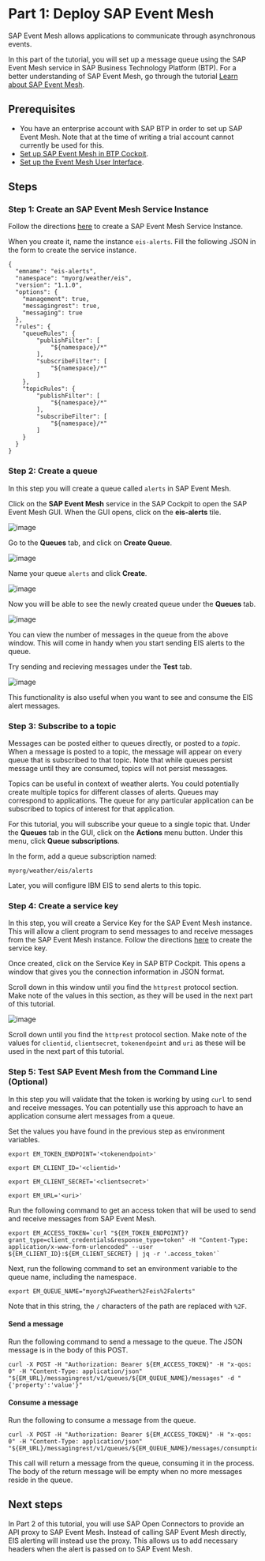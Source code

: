 # Part 1: Deploy SAP Event Mesh

SAP Event Mesh allows applications to communicate through asynchronous events.

In this part of the tutorial, you will set up a message queue using the SAP Event Mesh service in SAP Business Technology Platform (BTP). For a better understanding of SAP Event Mesh, go through the tutorial [Learn about SAP Event Mesh](https://developers.sap.com/tutorials/cp-enterprisemessaging-learn-messaging-concepts.html).

## Prerequisites

- You have an enterprise account with SAP BTP in order to set up SAP Event Mesh. Note that at the time of writing a trial account cannot currently be used for this.
- [Set up SAP Event Mesh in BTP Cockpit](https://help.sap.com/docs/SAP_EM/bf82e6b26456494cbdd197057c09979f/3ef34ffcbbe94d3e8fff0f9ea2d5911d.html).
- [Set up the Event Mesh User Interface](https://help.sap.com/docs/SAP_EM/bf82e6b26456494cbdd197057c09979f/83777b586ec54a01b5e807620f5c4660.html).

## Steps

### Step 1: Create an SAP Event Mesh Service Instance

Follow the directions [here](https://help.sap.com/docs/SAP_EM/bf82e6b26456494cbdd197057c09979f/d0483a9e38434f23a4579d6fcc72654b.html) to
create a SAP Event Mesh Service Instance. 

When you create it, name the instance `eis-alerts`. Fill the following JSON in the form to create the service instance.

```
{
  "emname": "eis-alerts",
  "namespace": "myorg/weather/eis",
  "version": "1.1.0",
  "options": {
    "management": true,
    "messagingrest": true,
    "messaging": true
  },
  "rules": {
    "queueRules": {
        "publishFilter": [
            "${namespace}/*"
        ],
        "subscribeFilter": [
            "${namespace}/*"
        ]
    },
    "topicRules": {
        "publishFilter": [
            "${namespace}/*"
        ],
        "subscribeFilter": [
            "${namespace}/*"
        ]
    }
  }
}
```

### Step 2: Create a queue

In this step you will create a queue called `alerts` in SAP Event Mesh.

Click on the **SAP Event Mesh** service in the SAP Cockpit to open the SAP Event Mesh GUI. When the GUI opens, click on the **eis-alerts** tile.

![image](https://media.github.ibm.com/user/24824/files/54b0f961-ae41-4aad-b1ee-11234ed5013a)

Go to the **Queues** tab, and click on **Create Queue**.

![image](https://media.github.ibm.com/user/24824/files/57be7430-f4dd-4ce7-b8ca-ee686a5a7661)

Name your queue `alerts` and click **Create**.

![image](https://media.github.ibm.com/user/24824/files/67365594-706c-4ee5-aadf-d01d98d357ad)

Now you will be able to see the newly created queue under the **Queues** tab. 

![image](https://media.github.ibm.com/user/24824/files/7be858bf-3279-4f88-9c58-a8a688857cdf)

You can view the number of messages in the queue from the above window. This will come in handy when you start sending EIS alerts to the queue.

Try sending and recieving messages under the **Test** tab.

![image](https://media.github.ibm.com/user/24824/files/1a4b6260-c0df-455e-b840-4ab169894de0)

This functionality is also useful when you want to see and consume the EIS alert messages.

### Step 3: Subscribe to a topic

Messages can be posted either to queues directly, or posted to a *topic*. When a message is posted to a topic, the message will appear on every queue that is subscribed to that topic. Note that while queues persist message until they are consumed, topics will not persist messages.

Topics can be useful in context of weather alerts. You could potentially create multiple topics for different classes of alerts. Queues may correspond to applications. The queue for any particular application can be subscribed to topics of interest for that application.

For this tutorial, you will subscribe your queue to a single topic that. Under the **Queues** tab in the GUI, click on the **Actions** menu button. Under this menu, click **Queue subscriptions**.

In the form, add a queue subscription named:
```
myorg/weather/eis/alerts
```

Later, you will configure IBM EIS to send alerts to this topic.

### Step 4: Create a service key

In this step, you will create a Service Key for the SAP Event Mesh instance. This will allow a client program to send messages to and receive messages from the SAP Event Mesh instance. Follow the directions [here](https://help.sap.com/docs/service-manager/sap-service-manager/creating-service-keys-in-cloud-foundry) to create the service key.

Once created, click on the Service Key in SAP BTP Cockpit. This opens a window that gives you the connection information in JSON format. 

Scroll down in this window until you find the `httprest` protocol section. Make note of the values in this section, as they will be used in the next part of this tutorial. 

![image](https://media.github.ibm.com/user/24824/files/a3f97208-deaa-4ffb-9988-9c05b5ddf152)

Scroll down until you find the `httprest` protocol section. Make note of the values for `clientid`, `clientsecret`, `tokenendpoint` and `uri` as these will be used in the next part of this tutorial. 

### Step 5: Test SAP Event Mesh from the Command Line (Optional)

In this step you will validate that the token is working by using `curl` to send and receive messages. You can potentially use this approach to have an application consume alert messages from a queue.

Set the values you have found in the previous step as environment variables.

```
export EM_TOKEN_ENDPOINT='<tokenendpoint>'
```
```
export EM_CLIENT_ID='<clientid>'
```
```
export EM_CLIENT_SECRET='<clientsecret>'
```
```
export EM_URL='<uri>'
```

Run the following command to get an access token that will be used to send and receive messages from SAP Event Mesh.

```
export EM_ACCESS_TOKEN=`curl "${EM_TOKEN_ENDPOINT}?grant_type=client_credentials&response_type=token" -H "Content-Type: application/x-www-form-urlencoded" --user ${EM_CLIENT_ID}:${EM_CLIENT_SECRET} | jq -r '.access_token'`
```

Next, run the following command to set an environment variable to the queue name, including the namespace. 
```
export EM_QUEUE_NAME="myorg%2Fweather%2Feis%2Falerts"
```
Note that in this string, the `/` characters of the path are replaced with `%2F`.


#### Send a message

Run the following command to send a message to the queue. The JSON message is in the body of this POST.
```
curl -X POST -H "Authorization: Bearer ${EM_ACCESS_TOKEN}" -H "x-qos: 0" -H "Content-Type: application/json" "${EM_URL}/messagingrest/v1/queues/${EM_QUEUE_NAME}/messages" -d "{'property':'value'}"
```

#### Consume a message

Run the following to consume a message from the queue.
```
curl -X POST -H "Authorization: Bearer ${EM_ACCESS_TOKEN}" -H "x-qos: 0" -H "Content-Type: application/json" "${EM_URL}/messagingrest/v1/queues/${EM_QUEUE_NAME}/messages/consumption"
```
This call will return a message from the queue, consuming it in the process. The body of the return message will be empty when no more messages reside in the queue.

## Next steps

In Part 2 of this tutorial, you will use SAP Open Connectors to provide an API proxy to SAP Event Mesh. Instead of calling SAP Event Mesh directly, EIS alerting will instead use the proxy. This allows us to add necessary headers when the alert is passed on to SAP Event Mesh.








